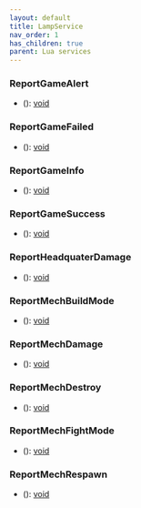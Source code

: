 ```yaml
---
layout: default
title: LampService
nav_order: 1
has_children: true
parent: Lua services
---
```

### ReportGameAlert
 * (): [void](riftbreaker-wiki/docs/reflection/void)
  
### ReportGameFailed
 * (): [void](riftbreaker-wiki/docs/reflection/void)
  
### ReportGameInfo
 * (): [void](riftbreaker-wiki/docs/reflection/void)
  
### ReportGameSuccess
 * (): [void](riftbreaker-wiki/docs/reflection/void)
  
### ReportHeadquaterDamage
 * (): [void](riftbreaker-wiki/docs/reflection/void)
  
### ReportMechBuildMode
 * (): [void](riftbreaker-wiki/docs/reflection/void)
  
### ReportMechDamage
 * (): [void](riftbreaker-wiki/docs/reflection/void)
  
### ReportMechDestroy
 * (): [void](riftbreaker-wiki/docs/reflection/void)
  
### ReportMechFightMode
 * (): [void](riftbreaker-wiki/docs/reflection/void)
  
### ReportMechRespawn
 * (): [void](riftbreaker-wiki/docs/reflection/void)
  
